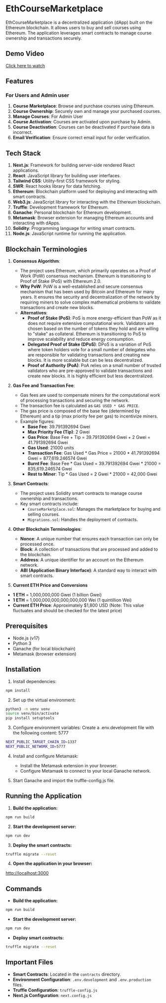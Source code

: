 # EthCourseMarketplace

EthCourseMarketplace is a decentralized application (dApp) built on the Ethereum blockchain. It allows users to buy and sell courses using Ethereum. The application leverages smart contracts to manage course ownership and transactions securely.

## Demo Video

[Click here to watch](https://www.canva.com/design/DAGYrZwhToo/oTBM-pb6Z8JG9XlnhudiLA/view?utm_content=DAGYrZwhToo&utm_campaign=designshare&utm_medium=link2&utm_source=uniquelinks&utlId=hae41a828cf)

## Features

### For Users and Admin user
1. **Course Marketplace**: Browse and purchase courses using Ethereum.
2. **Course Ownership**: Securely own and manage your purchased courses.
3. **Manage Courses**: For Admin User
3. **Course Activation**: Courses are activated upon purchase by Admin.
4. **Course Deactivation**: Courses can be deactivated if purchase data is incorrect.
5. **Email Verification**: Ensure correct email input for order verification.

## Tech Stack

1. **Next.js**: Framework for building server-side rendered React applications.
2. **React**: JavaScript library for building user interfaces.
3. **Tailwind CSS**: Utility-first CSS framework for styling.
4. **SWR**: React hooks library for data fetching.
5. **Ethereum**: Blockchain platform used for deploying and interacting with smart contracts.
6. **Web3.js**: JavaScript library for interacting with the Ethereum blockchain.
7. **Truffle**: Development framework for Ethereum.
8. **Ganache**: Personal blockchain for Ethereum development.
9. **Metamask**: Browser extension for managing Ethereum accounts and interacting with dApps.
10. **Solidity**: Programming language for writing smart contracts.
11. **Node.js**: JavaScript runtime for running the application.

## Blockchain Terminologies

1. **Consensus Algorithm**:
   - The project uses Ethereum, which primarily operates on a Proof of Work (PoW) consensus mechanism. Ethereum is transitioning to Proof of Stake (PoS) with Ethereum 2.0.
   - **Why PoW**: PoW is a well-established and secure consensus mechanism that has been used by Bitcoin and Ethereum for many years. It ensures the security and decentralization of the network by requiring miners to solve complex mathematical problems to validate transactions and create new blocks.
   - **Alternatives**:
     - **Proof of Stake (PoS)**: PoS is more energy-efficient than PoW as it does not require extensive computational work. Validators are chosen based on the number of tokens they hold and are willing to "stake" as collateral. Ethereum is transitioning to PoS to improve scalability and reduce energy consumption.
     - **Delegated Proof of Stake (DPoS)**: DPoS is a variation of PoS where token holders vote for a small number of delegates who are responsible for validating transactions and creating new blocks. It is more scalable but can be less decentralized.
     - **Proof of Authority (PoA)**: PoA relies on a small number of trusted validators who are pre-approved to validate transactions and create new blocks. It is highly efficient but less decentralized.

2. **Gas Fee and Transaction Fee**:
   - Gas fees are used to compensate miners for the computational work of processing transactions and securing the network.
   - The transaction fee is calculated as `GAS USED * GAS PRICE`.
   - The gas price is composed of the base fee (determined by Ethereum) and a tip (max priority fee per gas) to incentivize miners.
   - Example figures:
     - **Base Fee**: 39.791392694 Gwei
     - **Max Priority Fee (Tip)**: 2 Gwei
     - **Gas Price**: Base Fee + Tip = 39.791392694 Gwei + 2 Gwei = 41.791392694 Gwei
     - **Gas Used**: 21000 units
     - **Transaction Fee**: Gas Used * Gas Price = 21000 * 41.791392694 Gwei = 877,619.246574 Gwei
     - **Burnt Fee**: Base Fee * Gas Used = 39.791392694 Gwei * 21000 = 835,619.246574 Gwei
     - **Rest to Miner**: Tip * Gas Used = 2 Gwei * 21000 = 42,000 Gwei

3. **Smart Contracts**:
   - The project uses Solidity smart contracts to manage course ownership and transactions.
   - Key smart contracts include:
     - `CourseMarketplace.sol`: Manages the marketplace for buying and selling courses.
     - `Migrations.sol`: Handles the deployment of contracts.

4. **Other Blockchain Terminologies**:
   - **Nonce**: A unique number that ensures each transaction can only be processed once.
   - **Block**: A collection of transactions that are processed and added to the blockchain.
   - **Address**: A unique identifier for an account on the Ethereum network.
   - **ABI (Application Binary Interface)**: A standard way to interact with smart contracts.

5. **Current ETH Price and Conversions**
- **1 ETH** = 1,000,000,000 Gwei (1 billion Gwei)
- **1 ETH** = 1,000,000,000,000,000,000 Wei (1 quintillion Wei)
- **Current ETH Price**: Approximately $1,800 USD (Note: This value fluctuates and should be checked for the latest price)


## Prerequisites

- Node.js (v17)
- Python 3
- Ganache (for local blockchain)
- Metamask (browser extension)

## Installation

1. Install dependencies:

```sh
npm install
```

2. Set up the virtual environment:

```sh
python3 -m venv venv
source venv/bin/activate
pip install setuptools
```

3. Configure environment variables:
Create a .env.development file with the following content:
5777

```sh
NEXT_PUBLIC_TARGET_CHAIN_ID=1337
NEXT_PUBLIC_NETWORK_ID=5777
```

4. Install and configure Metamask:

    - Install the Metamask extension in your browser.
    - Configure Metamask to connect to your local Ganache network.

5. Start Ganache and import the truffle-config.js file.

## Running the Application

1. **Build the application:**

```sh
npm run build
```

2. **Start the development server:**

```sh
npm run dev
```

3. **Deploy the smart contracts:**

```sh
truffle migrate --reset
```

4. **Open the application in your browser:**

[http://localhost:3000](http://localhost:3000)

## Commands

- **Build the application:**

```sh
npm run build
```

- **Start the development server:**

```sh
npm run dev
```

- **Deploy smart contracts:**

```sh
truffle migrate --reset
```

## Important Files

- **Smart Contracts**: Located in the `contracts` directory.
- **Environment Configuration**: `.env.development` and `.env.production` files.
- **Truffle Configuration**: `truffle-config.js`
- **Next.js Configuration**: `next.config.js`


